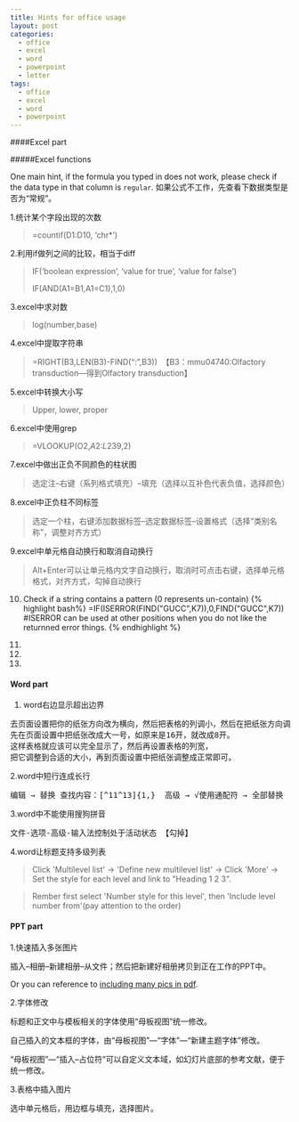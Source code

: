 ```yaml
---
title: Hints for office usage
layout: post
categories:
  - office
  - excel
  - word
  - powerpoint
  - letter
tags:
  - office
  - excel
  - word
  - powerpoint
---
```




####Excel part

#####Excel functions

One main hint, if the formula you typed in does not work, please check if the data type in that column is `regular`.
如果公式不工作，先查看下数据类型是否为“常规”。


1.统计某个字段出现的次数

> =countif(D1:D10, &#8216;chr*&#8217;)

2.利用if做列之间的比较，相当于diff

> IF(&#8216;boolean expression&#8217;, &#8216;value for true&#8217;, &#8216;value for false&#8217;)
> 
> IF(AND(A1=B1,A1=C1),1,0)

3.excel中求对数

> log(number,base)

4.excel中提取字符串

> =RIGHT(B3,LEN(B3)-FIND(&#8220;:&#8221;,B3))  【B3：mmu04740:Olfactory transduction&#8212;得到Olfactory transduction】

5.excel中转换大小写

> Upper, lower, proper

6.excel中使用grep

> =VLOOKUP(O2,$A$2:$L$239,2)

7.excel中做出正负不同颜色的柱状图

> 选定注&#8211;右键（系列格式填充）&#8211;填充（选择以互补色代表负值，选择颜色）

8.excel中正负柱不同标签

> 选定一个柱，右键添加数据标签&#8211;选定数据标签&#8211;设置格式（选择“类别名称”，调整对齐方式）

9.excel中单元格自动换行和取消自动换行

> Alt+Enter可以让单元格内文字自动换行，取消时可点击右键，选择单元格格式，对齐方式，勾掉自动换行

10. Check if a string contains a pattern (0 represents un-contain)
{% highlight bash%}
=IF(ISERROR(FIND("GUCC",K7)),0,FIND("GUCC",K7))
#ISERROR can be used at other positions when you do not like the returnned error things.
{% endhighlight %}

11.

12.

13.

#### Word part
1. word右边显示超出边界

<pre class="brush: bash; title: ; notranslate" title="">去页面设置把你的纸张方向改为横向，然后把表格的列调小，然后在把纸张方向调回来。
先在页面设置中把纸张改成大一号，如原来是16开，就改成8开。
这样表格就应该可以完全显示了，然后再设置表格的列宽，
把它调整到合适的大小，再到页面设置中把纸张调整成正常即可。</pre>

2.word中短行连成长行

<pre class="brush: bash; title: ; notranslate" title="">编辑 → 替换 查找内容：[^11^13]{1,}  高级 → √使用通配符 → 全部替换</pre>

3.word中不能使用搜狗拼音

<pre class="brush: bash; title: ; notranslate" title="">文件-选项-高级-输入法控制处于活动状态 【勾掉】
</pre>

4.word让标题支持多级列表

> Click 'Multilevel list' -> 'Define new multilevel list' -> Click 'More' ->
Set the style for each level and link to "Heading 1 2 3".

> Rember first select 'Number style for this level', then 'Include level number from'(pay attention to the order) 

#### PPT part
1.快速插入多张图片

插入&#8211;相册&#8211;新建相册&#8211;从文件；然后把新建好相册拷贝到正在工作的PPT中。

Or you can reference to [including many pics in pdf](http://tianxia-world.tk/2013/10/many-pics-included-in-pdf/).

2.字体修改

标题和正文中与模板相关的字体使用“母板视图”统一修改。

自己插入的文本框的字体，由“母板视图”&#8212;“字体”&#8212;“新建主题字体”修改。

“母板视图”&#8212;“插入&#8211;占位符”可以自定义文本域，如幻灯片底部的参考文献，便于统一修改。

3.表格中插入图片

选中单元格后，用边框与填充，选择图片。
